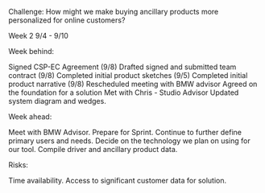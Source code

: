 Challenge:
How might we make buying ancillary products more personalized for online customers?

Week 2
9/4 - 9/10

Week behind:

Signed CSP-EC Agreement (9/8)
Drafted signed and submitted team contract (9/8) 
Completed initial product sketches (9/5)
Completed initial product narrative (9/8)
Rescheduled meeting with BMW advisor
Agreed on the foundation for a solution
Met with Chris - Studio Advisor
Updated system diagram and wedges.

Week ahead:

Meet with BMW Advisor.
Prepare for Sprint.
Continue to further define primary users and needs.
Decide on the technology we plan on using for our tool.
Compile driver and ancillary product data.

Risks:

Time availability.
Access to significant customer data for solution.

